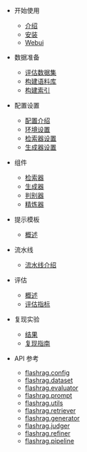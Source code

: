 * 开始使用
    * [介绍](zh-cn/get_started/introduction.md)
    * [安装](zh-cn/get_started/installation.md)
    * [Webui](zh-cn/get_started/webui.md)

* 数据准备
    * [评估数据集](zh-cn/data_preparation/evaluation-datasets.md)
    * [构建语料库](zh-cn/data_preparation/build-corpus.md)
    * [构建索引](zh-cn/data_preparation/build-index.md)

* 配置设置
    * [配置介绍](zh-cn/configuration/config-setting.md)
    * [环境设置](zh-cn/configuration/basic-settings.md)
    * [检索器设置](zh-cn/configuration/retriever-settings.md)
    * [生成器设置](zh-cn/configuration/generator-settings.md)

* 组件
    * [检索器](zh-cn/component/retriever.md)
    * [生成器](zh-cn/component/generator.md)
    * [判别器](zh-cn/component/judger.md)
    * [精炼器](zh-cn/component/refiner.md)

* 提示模板
    * [概述](zh-cn/prompt-template.md)

* 流水线
    * [流水线介绍](zh-cn/pipeline.md)

* 评估
    * [概述](zh-cn/evaluation.md)
    * [评估指标](zh-cn/evaluation-metrics.md)

* 复现实验
    * [结果](zh-cn/results.md)
    * [复现指南](zh-cn/reproduce-process.md)
    
* API 参考
    * [flashrag.config](zh-cn/flashrag.config.md)
    * [flashrag.dataset](zh-cn/flashrag.dataset.md)
    * [flashrag.evaluator](zh-cn/flashrag.evaluator.md)
    * [flashrag.prompt](zh-cn/flashrag.prompt.md)
    * [flashrag.utils](zh-cn/flashrag.utils.md)
    * [flashrag.retriever](zh-cn/flashrag.retriever.md)
    * [flashrag.generator](zh-cn/flashrag.generator.md)
    * [flashrag.judger](zh-cn/flashrag.judger.md)
    * [flashrag.refiner](zh-cn/flashrag.refiner.md)
    * [flashrag.pipeline](zh-cn/flashrag.pipeline.md)
    